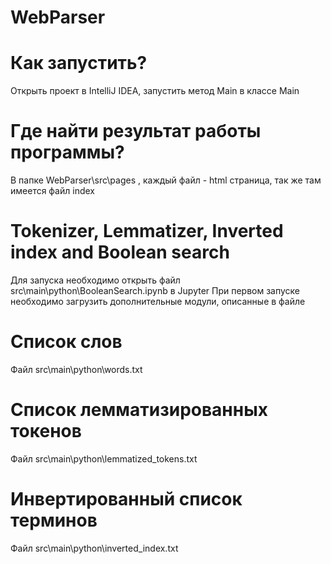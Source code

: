 # WebParser

# Как запустить?

Открыть проект в IntelliJ IDEA, запустить метод Main в классе Main

# Где найти результат работы программы?

В папке WebParser\src\pages , каждый файл - html страница, так же там имеется файл index

# Tokenizer, Lemmatizer, Inverted index and Boolean search

Для запуска необходимо открыть файл src\main\python\BooleanSearch.ipynb в Jupyter
При первом запуске необходимо загрузить дополнительные модули, описанные в файле

# Список слов

Файл src\main\python\words.txt

# Список лемматизированных токенов

Файл src\main\python\lemmatized_tokens.txt

# Инвертированный список терминов

Файл src\main\python\inverted_index.txt

